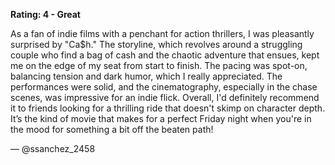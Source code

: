 **Rating: 4 - Great**

As a fan of indie films with a penchant for action thrillers, I was pleasantly surprised by "Ca$h." The storyline, which revolves around a struggling couple who find a bag of cash and the chaotic adventure that ensues, kept me on the edge of my seat from start to finish. The pacing was spot-on, balancing tension and dark humor, which I really appreciated. The performances were solid, and the cinematography, especially in the chase scenes, was impressive for an indie flick. Overall, I'd definitely recommend it to friends looking for a thrilling ride that doesn't skimp on character depth. It’s the kind of movie that makes for a perfect Friday night when you're in the mood for something a bit off the beaten path! 

— @ssanchez_2458